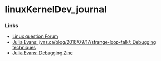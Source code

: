 # linuxKernelDev_journal

### Links
- [Linux question Forum](https://www.linuxquestions.org/questions/)
- [Julia Evans: jvns.ca/blog/2016/09/17/strange-loop-talk/: Debugging techniques](https://jvns.ca/blog/2016/09/17/strange-loop-talk/)
- [Julia Evans: Debugging Zine](https://jvns.ca/debugging-zine.pdf)
